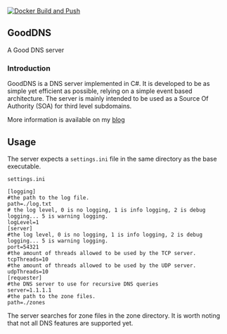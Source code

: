 [![Docker Build and Push](https://github.com/Slenderman00/PeakDNS/actions/workflows/docker_build_push.yaml/badge.svg)](https://github.com/Slenderman00/PeakDNS/actions/workflows/docker_build_push.yaml)
## GoodDNS
A Good DNS server

### Introduction

GoodDNS is a DNS server implemented in C#. It is developed to be as simple yet efficient as possible, relying on a simple event based architecture.
The server is mainly intended to be used as a Source Of Authority (SOA) for third level subdomains.

More information is available on my [blog](https://joar.me/blog.html#GoodDNS)


## Usage

The server expects a ```settings.ini``` file in the same directory as the base executable.

```settings.ini```
```
[logging]
#the path to the log file.
path=./log.txt
# the log level, 0 is no logging, 1 is info logging, 2 is debug logging... 5 is warning logging.
logLevel=1
[server]
#the log level, 0 is no logging, 1 is info logging, 2 is debug logging... 5 is warning logging.
port=54321
#the amount of threads allowed to be used by the TCP server.
tcpThreads=10
#the amount of threads allowed to be used by the UDP server.
udpThreads=10
[requester]
#the DNS server to use for recursive DNS queries
server=1.1.1.1
#the path to the zone files.
path=./zones
```
The server searches for zone files in the zone directory. It is worth noting that not all DNS features are supported yet.
